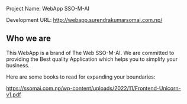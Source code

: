 Project Name: WebApp SSO-M-AI 

Development URL: http://webapp.surendrakumarsomai.com.np/


Who we are
--------------

This WebApp is a brand of The Web SSO-M-AI. We are committed to providing the Best quality Application which helps you to simplify your business.









Here are some books to read for expanding your boundaries:

https://ssomai.com.np/wp-content/uploads/2022/11/Frontend-Unicorn-v1.pdf
